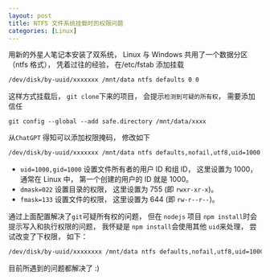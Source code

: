 ```yaml
---
layout: post
title: NTFS 文件系统挂载时的权限问题
categories: [Linux]
---
```


用新的外星人笔记本安装了双系统， Linux 与 Windows 共用了一个数据分区 （ntfs 格式）， 凭着过往的经验， 在/etc/fstab 添加挂载

```bash
/dev/disk/by-uuid/xxxxxxx /mnt/data ntfs defaults 0 0
```
这样方式挂载后， `git clone`下来的项目， 会提示`检测到可疑的所有权`， 需要添加信任 
```
git config --global --add safe.directory /mnt/data/xxxx
```

从`ChatGPT` 得知可以添加权限掩码， 修改如下

```bash
/dev/disk/by-uuid/xxxxxxx /mnt/data ntfs defaults,nofail,utf8,uid=1000,gid=1000,dmask=022,fmask=133 0 0
```

- `uid=1000,gid=1000` 设置文件所有者的用户 ID 和组 ID， 这里设置为 1000， 通常在 Linux 中， 第一个创建的用户的 ID 就是 1000。
- `dmask=022` 设置目录的权限， 这里设置为 755 (即 `rwxr-xr-x`)。
- `fmask=133` 设置文件的权限， 这里设置为 644 (即 `rw-r--r--`)。

通过上面配置解决了`git`可疑所有权的问题， 但在 `nodejs` 项目 `npm install`时会提示写入和执行权限的问题， 我怀疑是 `npm install`会使用其他 `uid`来处理， 尝试改变了下权限， 如下：

```bash
/dev/disk/by-uuid/xxxxxxxx /mnt/data ntfs defaults,nofail,utf8,uid=1000,gid=1000,dmask=002,fmask=113 0 0
```
目前所遇到的问题都解决了 :)



